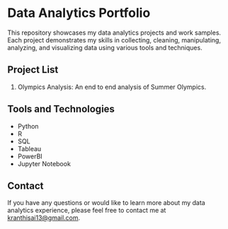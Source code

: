 # Data Analytics Portfolio

This repository showcases my data analytics projects and work samples. Each project demonstrates my skills in collecting, cleaning, manipulating, analyzing, and visualizing data using various tools and techniques.

## Project List

1. Olympics Analysis: An end to end analysis of Summer Olympics.

## Tools and Technologies

- Python
- R
- SQL
- Tableau
- PowerBI
- Jupyter Notebook

## Contact

If you have any questions or would like to learn more about my data analytics experience, please feel free to contact me at kranthisai13@gmail.com.
